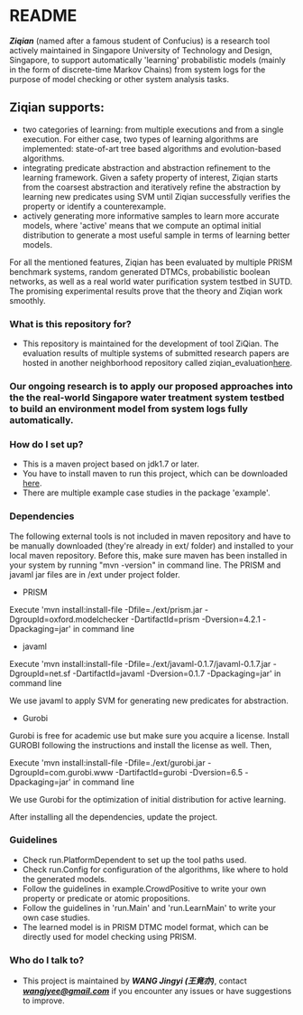 # README #

***Ziqian*** (named after a famous student of Confucius) is a research tool actively maintained in Singapore University of Technology and Design, Singapore, to support automatically 'learning' probabilistic models (mainly in the form of discrete-time Markov Chains) from system logs for the purpose of model checking or other system analysis tasks. 

## Ziqian supports: ##
* two categories of learning: from multiple executions and from a single execution. For either case, two types of learning algorithms are implemented: state-of-art tree based algorithms and evolution-based algorithms.
* integrating predicate abstraction and abstraction refinement to the learning framework. Given a safety property of interest, Ziqian starts from the coarsest abstraction and iteratively refine the abstraction by learning new predicates using SVM until Ziqian successfully verifies the property or identify a counterexample.
* actively generating more informative samples to learn more accurate models, where 'active' means that we compute an optimal initial distribution to generate a most useful sample in terms of learning better models.

For all the mentioned features, Ziqian has been evaluated by multiple PRISM benchmark systems, random generated DTMCs, probabilistic boolean networks, as well as a real world water purification system testbed in SUTD. The promising experimental results prove that the theory and Ziqian work smoothly.     

### What is this repository for? ###

* This repository is maintained for the development of tool ZiQian. The evaluation results of multiple systems of submitted research papers are hosted in another neighborhood repository called ziqian_evaluation[here](https://bitbucket.org/jingyi_wang/ziqian_evaluation). 


### Our ongoing research is to apply our proposed approaches into the the real-world Singapore water treatment system testbed to build an environment model from system logs fully automatically. ###

### How do I set up? ###

* This is a maven project based on jdk1.7 or later.
* You have to install maven to run this project, which can be downloaded [here](http://maven.apache.org/).
* There are multiple example case studies in the package 'example'.

### Dependencies ###
The following external tools is not included in maven repository and have to be manually downloaded (they're already in ext/ folder) and installed to your local maven repository. Before this, make sure maven has been installed in your system by running "mvn -version" in command line. The PRISM and javaml jar files are in /ext under project folder.


* PRISM

Execute 'mvn install:install-file -Dfile=./ext/prism.jar -DgroupId=oxford.modelchecker 
    -DartifactId=prism -Dversion=4.2.1 -Dpackaging=jar' in command line



* javaml

Execute 'mvn install:install-file -Dfile=./ext/javaml-0.1.7/javaml-0.1.7.jar -DgroupId=net.sf 
    -DartifactId=javaml -Dversion=0.1.7 -Dpackaging=jar' in command line

We use javaml to apply SVM for generating new predicates for abstraction.

* Gurobi

Gurobi is free for academic use but make sure you acquire a license. Install GUROBI following the instructions and install the license as well. Then,

Execute 'mvn install:install-file -Dfile=./ext/gurobi.jar -DgroupId=com.gurobi.www 
    -DartifactId=gurobi -Dversion=6.5 -Dpackaging=jar' in command line

We use Gurobi for the optimization of initial distribution for active learning. 

After installing all the dependencies, update the project.

### Guidelines ###
* Check run.PlatformDependent to set up the tool paths used.
* Check run.Config for configuration of the algorithms, like where to hold the generated models.
* Follow the guidelines in example.CrowdPositive to write your own property or predicate or atomic propositions.
* Follow the guidelines in 'run.Main' and 'run.LearnMain' to write your own case studies.
* The learned model is in PRISM DTMC model format, which can be directly used for model checking using PRISM.

### Who do I talk to? ###

* This project is maintained by ***WANG Jingyi (王竟亦)***, contact ***wangjyee@gmail.com*** if you encounter any issues or have suggestions to improve.